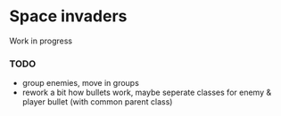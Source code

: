 # Space invaders

Work in progress

### TODO

- group enemies, move in groups
- rework a bit how bullets work, maybe seperate classes for enemy & player bullet (with common parent class)
